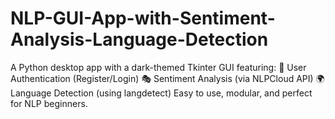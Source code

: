 # NLP-GUI-App-with-Sentiment-Analysis-Language-Detection
A Python desktop app with a dark-themed Tkinter GUI featuring:  🔐 User Authentication (Register/Login)  🎭 Sentiment Analysis (via NLPCloud API)  🌍 Language Detection (using langdetect)  Easy to use, modular, and perfect for NLP beginners.
